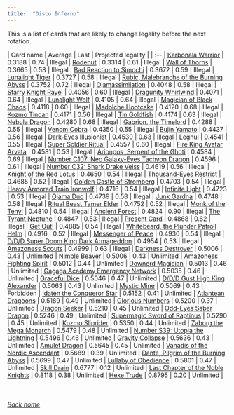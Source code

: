 ```yaml
---
title:  "Disco Inferno"
---
```


This is a list of cards that are likely to change legality before the next rotation.

| Card name | Average | Last | Projected legality |
| :-- |
[Karbonala Warrior](https://db.ygoprodeck.com/card/?search=Karbonala%20Warrior) | 0.3188 | 0.74 | Illegal |
[Rodenut](https://db.ygoprodeck.com/card/?search=Rodenut) | 0.3314 | 0.61 | Illegal |
[Wall of Thorns](https://db.ygoprodeck.com/card/?search=Wall%20of%20Thorns) | 0.3665 | 0.58 | Illegal |
[Bad Reaction to Simochi](https://db.ygoprodeck.com/card/?search=Bad%20Reaction%20to%20Simochi) | 0.3672 | 0.59 | Illegal |
[Lunalight Tiger](https://db.ygoprodeck.com/card/?search=Lunalight%20Tiger) | 0.3727 | 0.58 | Illegal |
[Rubic, Malebranche of the Burning Abyss](https://db.ygoprodeck.com/card/?search=Rubic,%20Malebranche%20of%20the%20Burning%20Abyss) | 0.3752 | 0.72 | Illegal |
[Ojamassimilation](https://db.ygoprodeck.com/card/?search=Ojamassimilation) | 0.4048 | 0.58 | Illegal |
[Starry Knight Rayel](https://db.ygoprodeck.com/card/?search=Starry%20Knight%20Rayel) | 0.4056 | 0.60 | Illegal |
[Dragunity Whirlwind](https://db.ygoprodeck.com/card/?search=Dragunity%20Whirlwind) | 0.4071 | 0.64 | Illegal |
[Lunalight Wolf](https://db.ygoprodeck.com/card/?search=Lunalight%20Wolf) | 0.4105 | 0.64 | Illegal |
[Magician of Black Chaos](https://db.ygoprodeck.com/card/?search=Magician%20of%20Black%20Chaos) | 0.4118 | 0.60 | Illegal |
[Madolche Hootcake](https://db.ygoprodeck.com/card/?search=Madolche%20Hootcake) | 0.4120 | 0.68 | Illegal |
[Kozmo Tincan](https://db.ygoprodeck.com/card/?search=Kozmo%20Tincan) | 0.4171 | 0.56 | Illegal |
[Tin Goldfish](https://db.ygoprodeck.com/card/?search=Tin%20Goldfish) | 0.4174 | 0.63 | Illegal |
[Nebula Dragon](https://db.ygoprodeck.com/card/?search=Nebula%20Dragon) | 0.4280 | 0.68 | Illegal |
[Gabrion, the Timelord](https://db.ygoprodeck.com/card/?search=Gabrion,%20the%20Timelord) | 0.4288 | 0.55 | Illegal |
[Venom Cobra](https://db.ygoprodeck.com/card/?search=Venom%20Cobra) | 0.4350 | 0.55 | Illegal |
[Bujin Yamato](https://db.ygoprodeck.com/card/?search=Bujin%20Yamato) | 0.4437 | 0.56 | Illegal |
[Dark-Eyes Illusionist](https://db.ygoprodeck.com/card/?search=Dark-Eyes%20Illusionist) | 0.4530 | 0.63 | Illegal |
[Leghul](https://db.ygoprodeck.com/card/?search=Leghul) | 0.4541 | 0.55 | Illegal |
[Super Soldier Ritual](https://db.ygoprodeck.com/card/?search=Super%20Soldier%20Ritual) | 0.4557 | 0.60 | Illegal |
[Fire King Avatar Arvata](https://db.ygoprodeck.com/card/?search=Fire%20King%20Avatar%20Arvata) | 0.4581 | 0.53 | Illegal |
[Arionpos, Serpent of the Ghoti](https://db.ygoprodeck.com/card/?search=Arionpos,%20Serpent%20of%20the%20Ghoti) | 0.4584 | 0.69 | Illegal |
[Number C107: Neo Galaxy-Eyes Tachyon Dragon](https://db.ygoprodeck.com/card/?search=Number%20C107:%20Neo%20Galaxy-Eyes%20Tachyon%20Dragon) | 0.4596 | 0.61 | Illegal |
[Number C32: Shark Drake Veiss](https://db.ygoprodeck.com/card/?search=Number%20C32:%20Shark%20Drake%20Veiss) | 0.4619 | 0.56 | Illegal |
[Knight of the Red Lotus](https://db.ygoprodeck.com/card/?search=Knight%20of%20the%20Red%20Lotus) | 0.4650 | 0.54 | Illegal |
[Thousand-Eyes Restrict](https://db.ygoprodeck.com/card/?search=Thousand-Eyes%20Restrict) | 0.4685 | 0.52 | Illegal |
[Golden Castle of Stromberg](https://db.ygoprodeck.com/card/?search=Golden%20Castle%20of%20Stromberg) | 0.4703 | 0.54 | Illegal |
[Heavy Armored Train Ironwolf](https://db.ygoprodeck.com/card/?search=Heavy%20Armored%20Train%20Ironwolf) | 0.4716 | 0.54 | Illegal |
[Infinite Light](https://db.ygoprodeck.com/card/?search=Infinite%20Light) | 0.4723 | 0.53 | Illegal |
[Ojama Duo](https://db.ygoprodeck.com/card/?search=Ojama%20Duo) | 0.4739 | 0.58 | Illegal |
[Junk Gardna](https://db.ygoprodeck.com/card/?search=Junk%20Gardna) | 0.4748 | 0.58 | Illegal |
[Ritual Beast Tamer Elder](https://db.ygoprodeck.com/card/?search=Ritual%20Beast%20Tamer%20Elder) | 0.4752 | 0.52 | Illegal |
[Monk of the Tenyi](https://db.ygoprodeck.com/card/?search=Monk%20of%20the%20Tenyi) | 0.4810 | 0.54 | Illegal |
[Ancient Forest](https://db.ygoprodeck.com/card/?search=Ancient%20Forest) | 0.4824 | 0.90 | Illegal |
[The Tyrant Neptune](https://db.ygoprodeck.com/card/?search=The%20Tyrant%20Neptune) | 0.4847 | 0.53 | Illegal |
[Present Card](https://db.ygoprodeck.com/card/?search=Present%20Card) | 0.4868 | 0.62 | Illegal |
[Get Out!](https://db.ygoprodeck.com/card/?search=Get%20Out!) | 0.4885 | 0.54 | Illegal |
[Whitebeard, the Plunder Patroll Helm](https://db.ygoprodeck.com/card/?search=Whitebeard,%20the%20Plunder%20Patroll%20Helm) | 0.4916 | 0.52 | Illegal |
[Messenger of Peace](https://db.ygoprodeck.com/card/?search=Messenger%20of%20Peace) | 0.4930 | 0.54 | Illegal |
[D/D/D Super Doom King Dark Armageddon](https://db.ygoprodeck.com/card/?search=D/D/D%20Super%20Doom%20King%20Dark%20Armageddon) | 0.4954 | 0.53 | Illegal |
[Amazoness Scouts](https://db.ygoprodeck.com/card/?search=Amazoness%20Scouts) | 0.4999 | 0.63 | Illegal |
[Darkness Destroyer](https://db.ygoprodeck.com/card/?search=Darkness%20Destroyer) | 0.5006 | 0.43 | Unlimited |
[Nimble Beaver](https://db.ygoprodeck.com/card/?search=Nimble%20Beaver) | 0.5006 | 0.43 | Unlimited |
[Amazoness Fighting Spirit](https://db.ygoprodeck.com/card/?search=Amazoness%20Fighting%20Spirit) | 0.5012 | 0.44 | Unlimited |
[Downerd Magician](https://db.ygoprodeck.com/card/?search=Downerd%20Magician) | 0.5013 | 0.46 | Unlimited |
[Gagaga Academy Emergency Network](https://db.ygoprodeck.com/card/?search=Gagaga%20Academy%20Emergency%20Network) | 0.5035 | 0.46 | Unlimited |
[Graceful Dice](https://db.ygoprodeck.com/card/?search=Graceful%20Dice) | 0.5046 | 0.47 | Unlimited |
[D/D/D Gust High King Alexander](https://db.ygoprodeck.com/card/?search=D/D/D%20Gust%20High%20King%20Alexander) | 0.5063 | 0.43 | Unlimited |
[Mystic Mine](https://db.ygoprodeck.com/card/?search=Mystic%20Mine) | 0.5069 | 0.43 | Forbidden |
[Idaten the Conqueror Star](https://db.ygoprodeck.com/card/?search=Idaten%20the%20Conqueror%20Star) | 0.5152 | 0.41 | Unlimited |
[Atlantean Dragoons](https://db.ygoprodeck.com/card/?search=Atlantean%20Dragoons) | 0.5189 | 0.49 | Unlimited |
[Glorious Numbers](https://db.ygoprodeck.com/card/?search=Glorious%20Numbers) | 0.5200 | 0.37 | Unlimited |
[Dragon Seeker](https://db.ygoprodeck.com/card/?search=Dragon%20Seeker) | 0.5210 | 0.45 | Unlimited |
[Odd-Eyes Saber Dragon](https://db.ygoprodeck.com/card/?search=Odd-Eyes%20Saber%20Dragon) | 0.5246 | 0.49 | Unlimited |
[Supermagic Sword of Raptinus](https://db.ygoprodeck.com/card/?search=Supermagic%20Sword%20of%20Raptinus) | 0.5290 | 0.45 | Unlimited |
[Kozmo Sliprider](https://db.ygoprodeck.com/card/?search=Kozmo%20Sliprider) | 0.5350 | 0.44 | Unlimited |
[Zaborg the Mega Monarch](https://db.ygoprodeck.com/card/?search=Zaborg%20the%20Mega%20Monarch) | 0.5479 | 0.48 | Unlimited |
[Number S39: Utopia the Lightning](https://db.ygoprodeck.com/card/?search=Number%20S39:%20Utopia%20the%20Lightning) | 0.5496 | 0.46 | Unlimited |
[Gravity Collapse](https://db.ygoprodeck.com/card/?search=Gravity%20Collapse) | 0.5636 | 0.43 | Unlimited |
[Amulet Dragon](https://db.ygoprodeck.com/card/?search=Amulet%20Dragon) | 0.5645 | 0.45 | Unlimited |
[Vanadis of the Nordic Ascendant](https://db.ygoprodeck.com/card/?search=Vanadis%20of%20the%20Nordic%20Ascendant) | 0.5689 | 0.39 | Unlimited |
[Dante, Pilgrim of the Burning Abyss](https://db.ygoprodeck.com/card/?search=Dante,%20Pilgrim%20of%20the%20Burning%20Abyss) | 0.5699 | 0.47 | Unlimited |
[Lullaby of Obedience](https://db.ygoprodeck.com/card/?search=Lullaby%20of%20Obedience) | 0.5801 | 0.47 | Unlimited |
[Skill Drain](https://db.ygoprodeck.com/card/?search=Skill%20Drain) | 0.6777 | 0.12 | Unlimited |
[Last Chapter of the Noble Knights](https://db.ygoprodeck.com/card/?search=Last%20Chapter%20of%20the%20Noble%20Knights) | 0.8118 | 0.38 | Unlimited |
[Hexe Trude](https://db.ygoprodeck.com/card/?search=Hexe%20Trude) | 0.8795 | 0.20 | Unlimited |

<br>

###### [Back home](index)